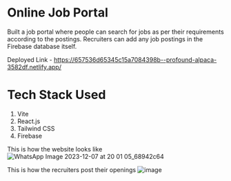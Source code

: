 # Online Job Portal
Built a job portal where people can search for jobs as per their requirements according to the postings.
Recruiters can add any job postings in the Firebase database itself.

Deployed Link - https://657536d65345c15a7084398b--profound-alpaca-3582df.netlify.app/

# Tech Stack Used
  1. Vite
  2. React.js
  3. Tailwind CSS
  4. Firebase

This is how the website looks like
![WhatsApp Image 2023-12-07 at 20 01 05_68942c64](https://github.com/Shibang-DS/Job-Portal/assets/139614245/dcba6208-e5b1-4287-9213-532be0eda118)

This is how the recruiters post their openings
![image](https://github.com/Shibang-DS/Job-Portal/assets/139614245/46cc9b5a-12d6-4a93-953c-99e9e99ec0d2)


